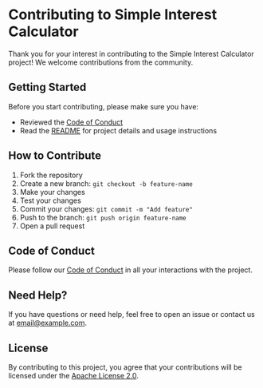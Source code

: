 # Contributing to Simple Interest Calculator

Thank you for your interest in contributing to the Simple Interest Calculator project! We welcome contributions from the community.

## Getting Started

Before you start contributing, please make sure you have:

- Reviewed the [Code of Conduct](CODE_OF_CONDUCT.md)
- Read the [README](README.md) for project details and usage instructions

## How to Contribute

1. Fork the repository
2. Create a new branch: `git checkout -b feature-name`
3. Make your changes
4. Test your changes
5. Commit your changes: `git commit -m "Add feature"`
6. Push to the branch: `git push origin feature-name`
7. Open a pull request

## Code of Conduct

Please follow our [Code of Conduct](CODE_OF_CONDUCT.md) in all your interactions with the project.

## Need Help?

If you have questions or need help, feel free to open an issue or contact us at [email@example.com](mailto:email@example.com).

## License

By contributing to this project, you agree that your contributions will be licensed under the [Apache License 2.0](LICENSE).

